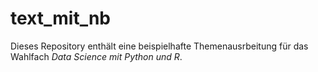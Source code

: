 # text_mit_nb
Dieses Repository enthält eine beispielhafte Themenausrbeitung für das Wahlfach *Data Science mit Python und R*.
